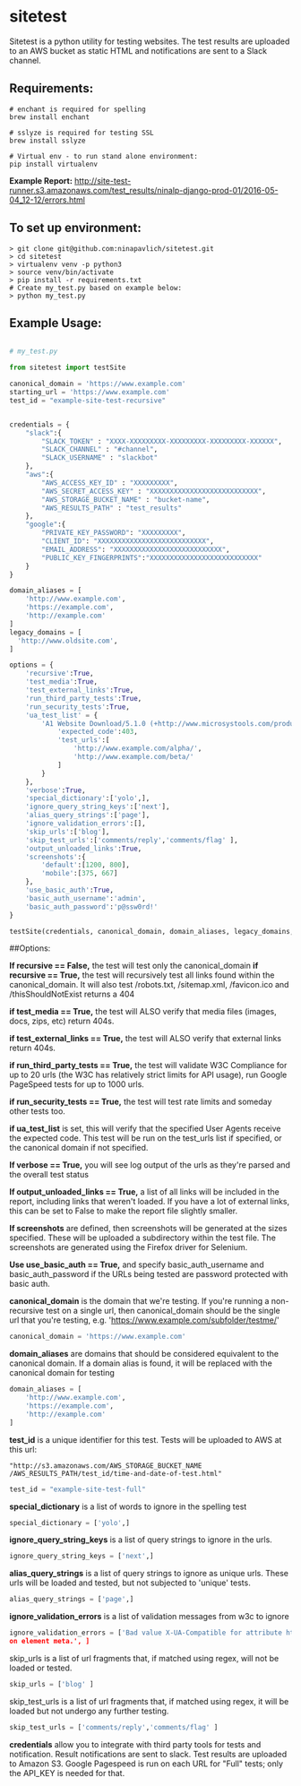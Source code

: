 # sitetest

Sitetest is a python utility for testing websites. The test results are uploaded
to an AWS bucket as static HTML and notifications are sent to a Slack channel.

## Requirements:

```
# enchant is required for spelling
brew install enchant

# sslyze is required for testing SSL
brew install sslyze

# Virtual env - to run stand alone environment:
pip install virtualenv

```

**Example Report:** http://site-test-runner.s3.amazonaws.com/test_results/ninalp-django-prod-01/2016-05-04_12-12/errors.html

## To set up environment:

```
> git clone git@github.com:ninapavlich/sitetest.git
> cd sitetest
> virtualenv venv -p python3
> source venv/bin/activate
> pip install -r requirements.txt
# Create my_test.py based on example below:
> python my_test.py
```

## Example Usage:

```python

# my_test.py

from sitetest import testSite

canonical_domain = 'https://www.example.com'
starting_url = 'https://www.example.com'
test_id = "example-site-test-recursive"


credentials = {
    "slack":{
        "SLACK_TOKEN" : "XXXX-XXXXXXXXX-XXXXXXXXX-XXXXXXXXX-XXXXXX",
        "SLACK_CHANNEL" : "#channel",
        "SLACK_USERNAME" : "slackbot"
    },
    "aws":{
        "AWS_ACCESS_KEY_ID" : "XXXXXXXXX",
        "AWS_SECRET_ACCESS_KEY" : "XXXXXXXXXXXXXXXXXXXXXXXXXXX",
        "AWS_STORAGE_BUCKET_NAME" : "bucket-name",
        "AWS_RESULTS_PATH" : "test_results"
    },
    "google":{
        "PRIVATE_KEY_PASSWORD": "XXXXXXXXX",
        "CLIENT_ID": "XXXXXXXXXXXXXXXXXXXXXXXXXXX",
        "EMAIL_ADDRESS": "XXXXXXXXXXXXXXXXXXXXXXXXXXX",
        "PUBLIC_KEY_FINGERPRINTS":"XXXXXXXXXXXXXXXXXXXXXXXXXXX"
    }
}

domain_aliases = [
    'http://www.example.com',
    'https://example.com',
    'http://example.com'
]
legacy_domains = [
  'http://www.oldsite.com',
]

options = {
    'recursive':True,
    'test_media':True,
    'test_external_links':True,
    'run_third_party_tests':True,
    'run_security_tests':True,
    'ua_test_list' = {
        'A1 Website Download/5.1.0 (+http://www.microsystools.com/products/website-download/) miggibot':{
            'expected_code':403,
            'test_urls':[
                'http://www.example.com/alpha/',
                'http://www.example.com/beta/'
            ]
        }
    },
    'verbose':True,
    'special_dictionary':['yolo',],
    'ignore_query_string_keys':['next'],
    'alias_query_strings':['page'],
    'ignore_validation_errors':[],
    'skip_urls':['blog'],
    'skip_test_urls':['comments/reply','comments/flag' ],
    'output_unloaded_links':True,
    'screenshots':{
        'default':[1200, 800],
        'mobile':[375, 667]
    },
    'use_basic_auth':True,
    'basic_auth_username':'admin',
    'basic_auth_password':'p@ssw0rd!'
}

testSite(credentials, canonical_domain, domain_aliases, legacy_domains, starting_url, test_id, options)
```

##Options:

**If recursive == False,** the test will test only the canonical_domain
**if recursive == True,** the test will recursively test all links found within
the canonical_domain. It will also test /robots.txt, /sitemap.xml, /favicon.ico
and /thisShouldNotExist returns a 404

**if test_media == True,** the test will ALSO verify that media files (images,
docs, zips, etc) return 404s.

**if test_external_links == True,** the test will ALSO verify that external
links return 404s.

**if run_third_party_tests == True,** the test will validate W3C Compliance for
up to 20 urls (the W3C has relatively strict limits for API usage), run Google
PageSpeed tests for up to 1000 urls.

**if run_security_tests == True,** the test will test rate limits and someday
other tests too.

**if ua_test_list** is set, this will verify that the specified User Agents
receive the expected code. This test will be run on the test_urls list if
specified, or the canonical domain if not specified.

**If verbose == True,** you will see log output of the urls as they're parsed
and the overall test status

**If output_unloaded_links == True,** a list of all links will be included in
the report, including links that weren't loaded. If you have a lot of external
links, this can be set to False to make the report file slightly smaller.

**If screenshots** are defined, then screenshots will be generated at the
sizes specified. These will be uploaded a subdirectory within the test file.
The screenshots are generated using the Firefox driver for Selenium.

**Use use_basic_auth == True,** and specify basic_auth_username and
basic_auth_password if the URLs being tested are password protected with basic
auth.

**canonical_domain** is the domain that we're testing. If you're running a
non-recursive test on a single url, then canonical_domain should be the single
url that you're testing, e.g. 'https://www.example.com/subfolder/testme/'

```python
canonical_domain = 'https://www.example.com'
```

**domain_aliases** are domains that should be considered equivalent to the
canonical domain. If a domain alias is found, it will be replaced with the
canonical domain for testing

```python
domain_aliases = [
	'http://www.example.com',
	'https://example.com',
	'http://example.com'
]
```

**test_id** is a unique identifier for this test. Tests will be uploaded to AWS
at this url:

    "http://s3.amazonaws.com/AWS_STORAGE_BUCKET_NAME
    /AWS_RESULTS_PATH/test_id/time-and-date-of-test.html"

```python
test_id = "example-site-test-full"
```

**special_dictionary** is a list of words to ignore in the spelling test

```python
special_dictionary = ['yolo',]

```

**ignore_query_string_keys** is a list of query strings to ignore in the urls.

```python
ignore_query_string_keys = ['next',]

```

**alias_query_strings** is a list of query strings to ignore as unique urls.
These urls will be loaded and tested, but not subjected to 'unique' tests.

```python
alias_query_strings = ['page',]
```

**ignore_validation_errors** is a list of validation messages from w3c to ignore

```python
ignore_validation_errors = ['Bad value X-UA-Compatible for attribute http-equiv
on element meta.', ]

```

skip_urls is a list of url fragments that, if matched using regex, will not be
loaded or tested.

```python
skip_urls = ['blog' ]

```

skip_test_urls is a list of url fragments that, if matched using regex, it will
be loaded but not undergo any further testing.

```python
skip_test_urls = ['comments/reply','comments/flag' ]

```

**credentials** allow you to integrate with third party tools for tests and
notification. Result notifications are sent to slack. Test results are uploaded
to Amazon S3. Google Pagespeed is run on each URL for "Full" tests; only the
API_KEY is needed for that.
